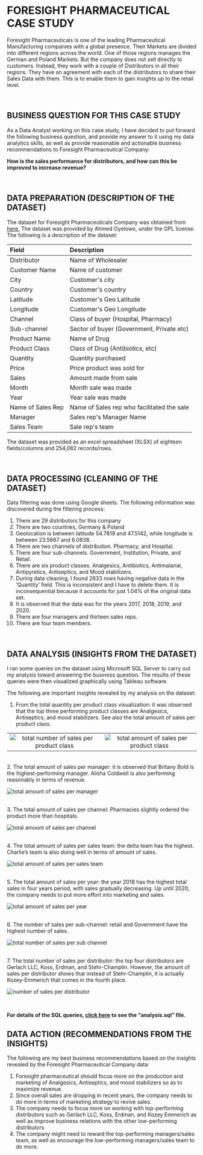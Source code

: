 # FORESIGHT PHARMACEUTICAL CASE STUDY

Foresight Pharmaceuticals is one of the leading Pharmaceutical Manufacturing companies with a global presence.
Their Markets are divided into different regions across the world. One of those regions manages the German and Poland Markets.
But the company does not sell directly to customers. Instead, they work with a couple of Distributors in all their regions.
They have an agreement with each of the distributors to share their Sales Data with them. This is to enable them to gain insights up to the retail level.

<br>

## BUSINESS QUESTION FOR THIS CASE STUDY

As a Data Analyst working on this case study, I have decided to put forward the following business question, and provide my answer to it using my data analytics skills, as well as provide reasonable and actionable business recommendations to Foresight Pharmaceutical Company:

**How is the sales performance for distributors, and how can this be improved to increase revenue?**

<br>

## DATA PREPARATION (DESCRIPTION OF THE DATASET)

The dataset for Foresight Pharmaceuticals Company was obtained from [here.](https://foresightbi.com.ng/practice-data/3-datasets-for-your-portfolio/)
The dataset was provided by Ahmed Oyelowo, under the GPL license.
The following is a description of the dataset:

|Field|Description|
|:----|:----|
|Distributor|Name of Wholesaler|
|Customer Name|Name of customer|
|City|Customer's city|
|Country|Customer's country|
|Latitude|Customer's Geo Latitude|
|Longitude|Customer's Geo Longitude|
|Channel|Class of buyer (Hospital, Pharmacy)|
|Sub-channel|Sector of buyer (Government, Private etc)|
|Product Name|Name of Drug|
|Product Class|Class of Drug (Antibiotics, etc)|
|Quantity|Quantity purchased|
|Price|Price product was sold for|
|Sales|Amount made from sale|
|Month|Month sale was made|
|Year|Year sale was made|
|Name of Sales Rep|Name of Sales rep who facilitated the sale|
|Manager|Sales rep's Manager Name|
|Sales Team|Sale rep's team|

The dataset was provided as an excel spreadsheet (XLSX) of eighteen fields/columns and 254,082 records/rows.

<br>

## DATA PROCESSING (CLEANING OF THE DATASET)

Data filtering was done using Google sheets. The following information was discovered during the filtering process: 

1)	There are 29 distributors for this company 
2)	There are two countries, Germany & Poland 
3)	Geolocation is between latitude 54.7819 and 47.5142, while longitude is between 23.5667 and 6.0838.
4)	There are two channels of distribution. Pharmacy, and Hospital.
5)	There are four sub-channels. Government, Institution, Private, and Retail.
6)	There are six product classes. Analgesics, Antibiotics, Antimalarial, Antipyretics, Antiseptics, and Mood stabilizers.
7)	During data cleaning, I found 2633 rows having negative data in the ‘Quantity’ field. This is inconsistent and I have to delete them. It is inconsequential because it accounts for just 1.04% of the original data set. 
8)	It is observed that the data was for the years 2017, 2018, 2019, and 2020.
9)	There are four managers and thirteen sales reps.
10)	There are four team members.

<br>

## DATA ANALYSIS (INSIGHTS FROM THE DATASET)

I ran some queries on the dataset using Microsoft SQL Server to carry out my analysis toward answering the business question. The results of these queries were then visualized graphically using Tableau software.

The following are important insights revealed by my analysis on the dataset:

1.	From the total quantity per product class visualization: it was observed that the top three performing product classes are Analgesics, Antiseptics, and mood stabilizers. See also the total amount of sales per product class.

 |  |  |
 |:-----------:|:------------:|
 |![total number of sales per product class](https://github.com/vaxdata22/Foresight-Pharmaceutical/blob/main/charts/total%20no%20of%20sales%20per%20product%20class.png)|![total amount of sales per product class](https://github.com/vaxdata22/Foresight-Pharmaceutical/blob/main/charts/total%20amountt%20of%20sales%20per%20product%20class.png%20product%20class.png)|

<br>
2.	The total amount of sales per manager: it is observed that Britany Bold is the highest-performing manager. Alisha Coldwell is also performing reasonably in terms of revenue.

![total amount of sales per manager](https://github.com/vaxdata22/Foresight-Pharmaceutical/blob/main/charts/total%20amt%20of%20sales%20per%20manager.png)

<br>
3.	The total amount of sales per channel: Pharmacies slightly ordered the product more than hospitals. 

![total amount of sales per channel](https://github.com/vaxdata22/Foresight-Pharmaceutical/blob/main/charts/total%20amt%20of%20sales%20per%20channel.png)

<br>
4.	The total amount of sales per sales team: the delta team has the highest. Charlie’s team is also doing well in terms of amount of sales.

![total amount of sales per sales team](https://github.com/vaxdata22/Foresight-Pharmaceutical/blob/main/charts/tota%20amt%20of%20sale%20per%20sales%20team.png)

<br>
5.	The total amount of sales per year: the year 2018 has the highest total sales in four years period, with sales gradually decreasing. Up until 2020, the company needs to put more effort into marketing and sales. 
 
![total amount of sales per year](https://github.com/vaxdata22/Foresight-Pharmaceutical/blob/main/charts/total%20amount%20of%20sales%20per%20year.png)

<br>
6.	The number of sales per sub-channel: retail and Government have the highest number of sales. 

![total number of sales per sub channel](https://github.com/vaxdata22/Foresight-Pharmaceutical/blob/main/charts/total%20no%20of%20sale%20per%20sub%20channel.png)
 
<br>
7.	The total number of sales per distributor: the top four distributors are Gerlach LLC, Koss, Erdman, and Stehr-Champlin. However, the amount of sales per distributor shows that instead of Stehr-Champlin, it is actually Kozey-Emmerich that comes in the fourth place.

![number of sales per distributor](https://github.com/vaxdata22/Foresight-Pharmaceutical/blob/main/charts/no%20of%20sales%20per%20distributor.png)


<br>

**For details of the SQL queries, [click here](https://github.com/vaxdata22/Foresight-Pharmaceutical/blob/main/analysis.sql) to see the “analysis.sql” file.**


## DATA ACTION (RECOMMENDATIONS FROM THE INSIGHTS)

The following are my best business recommendations based on the insights revealed by the Foresight Pharmaceutical Company data:

1)	Foresight pharmaceutical should focus more on the production and marketing of Analgesics, Antiseptics, and mood stabilizers so as to maximize revenue. 
2)	Since overall sales are dropping in recent years, the company needs to do more in terms of marketing strategy to revive sales.
3)	The company needs to focus more on working with top-performing distributors such as Gerlach LLC, Koss, Erdman, and Kozey Emmerich as well as improve business relations with the other low-performing distributors 
4)	The company might need to reward the top-performing managers/sales team, as well as encourage the low-performing managers/sales team to do more.

